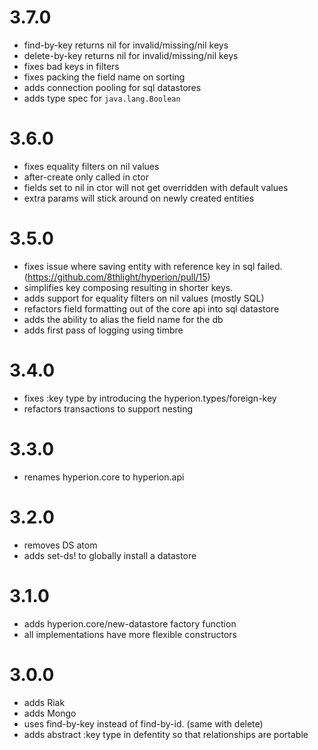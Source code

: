 # 3.7.0

* find-by-key returns nil for invalid/missing/nil keys
* delete-by-key returns nil for invalid/missing/nil keys
* fixes bad keys in filters
* fixes packing the field name on sorting
* adds connection pooling for sql datastores
* adds type spec for `java.lang.Boolean`

# 3.6.0

* fixes equality filters on nil values
* after-create only called in ctor
* fields set to nil in ctor will not get overridden with default values
* extra params will stick around on newly created entities

# 3.5.0

* fixes issue where saving entity with reference key in sql failed. (https://github.com/8thlight/hyperion/pull/15)
* simplifies key composing resulting in shorter keys.
* adds support for equality filters on nil values (mostly SQL)
* refactors field formatting out of the core api into sql datastore
* adds the ability to alias the field name for the db
* adds first pass of logging using timbre

# 3.4.0

* fixes :key type by introducing the hyperion.types/foreign-key
* refactors transactions to support nesting

# 3.3.0

* renames hyperion.core to hyperion.api

# 3.2.0

* removes DS atom
* adds set-ds! to globally install a datastore

# 3.1.0

* adds hyperion.core/new-datastore factory function
* all implementations have more flexible constructors

# 3.0.0

* adds Riak
* adds Mongo
* uses find-by-key instead of find-by-id.  (same with delete)
* adds abstract :key type in defentity so that relationships are portable

